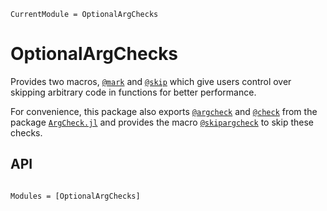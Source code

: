 ```@meta
CurrentModule = OptionalArgChecks
```

# OptionalArgChecks

Provides two macros, [`@mark`](@ref) and [`@skip`](@ref) which give users control over
skipping arbitrary code in functions for better performance.

For convenience, this package also exports [`@argcheck`](https://github.com/jw3126/ArgCheck.jl)
and [`@check`](https://github.com/jw3126/ArgCheck.jl) from the package
[`ArgCheck.jl`](https://github.com/jw3126/ArgCheck.jl) and provides the macro
[`@skipargcheck`](@ref) to skip these checks.

## API

```@index
```

```@autodocs
Modules = [OptionalArgChecks]
```
